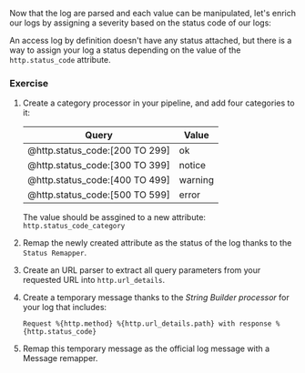 Now that the log are parsed and each value can be manipulated, let's enrich our logs by assigning a severity based on the status code of our logs:

An access log by definition doesn't have any status attached, but there is a way to assign your log a status depending on the value of the `http.status_code` attribute.

### Exercise

1. Create a category processor in your pipeline, and add four categories to it:

    | Query                          | Value   |
    | ---                            | ---     |
    | @http.status_code:[200 TO 299] | ok      |
    | @http.status_code:[300 TO 399] | notice  |
    | @http.status_code:[400 TO 499] | warning |
    | @http.status_code:[500 TO 599] | error   |

    The value should be assgined to a new attribute: `http.status_code_category`

2. Remap the newly created attribute as the status of the log thanks to the `Status Remapper`.
3. Create an URL parser to extract all query parameters from your requested URL into `http.url_details`.
4. Create a temporary message thanks to the *String Builder processor* for your log that includes:

    `Request %{http.method} %{http.url_details.path} with response %{http.status_code}`

5. Remap this temporary message as the official log message with a Message remapper.
